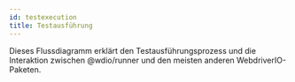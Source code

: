 ```yaml
---
id: testexecution
title: Testausführung
---
```

Dieses Flussdiagramm erklärt den Testausführungsprozess und die Interaktion zwischen @wdio/runner und den meisten anderen WebdriverIO-Paketen.

<CreateFlowcharts id='testexecution' />